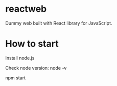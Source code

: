 # reactweb
Dummy web built with React library for JavaScript.

# How to start

Install node.js

Check node version: node -v

npm start




